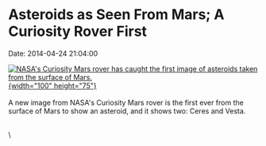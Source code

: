 Asteroids as Seen From Mars; A Curiosity Rover First
====================================================

Date: 2014-04-24 21:04:00

[![NASA\'s Curiosity Mars rover has caught the first image of asteroids
taken from the surface of
Mars.](http://www.jpl.nasa.gov/images/msl/20140424/pia17937-226.jpg){width="100"
height="75"}](http://www.jpl.nasa.gov/news/news.cfm?release=2014-126&rn=news.xml&rst=4121)\
\
A new image from NASA\'s Curiosity Mars rover is the first ever from the
surface of Mars to show an asteroid, and it shows two: Ceres and Vesta.

\
\
